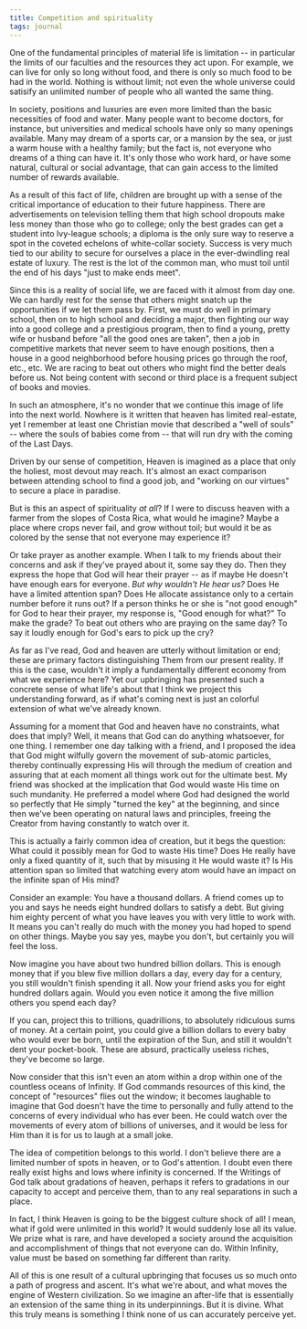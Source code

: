 ```yaml
---
title: Competition and spirituality
tags: journal
---
```


One of the fundamental principles of material life is limitation -- in
particular the limits of our faculties and the resources they act upon.
For example, we can live for only so long without food, and there is
only so much food to be had in the world.  Nothing is without limit; not
even the whole universe could satisify an unlimited number of people who
all wanted the same thing.

In society, positions and luxuries are even more limited than the basic
necessities of food and water.  Many people want to become doctors, for
instance, but universities and medical schools have only so many
openings available.  Many may dream of a sports car, or a mansion by the
sea, or just a warm house with a healthy family; but the fact is, not
everyone who dreams of a thing can have it.  It's only those who work
hard, or have some natural, cultural or social advantage, that can gain
access to the limited number of rewards available.

As a result of this fact of life, children are brought up with a sense
of the critical importance of education to their future happiness.
There are advertisements on television telling them that high school
dropouts make less money than those who go to college; only the best
grades can get a student into Ivy-league schools; a diploma is the only
sure way to reserve a spot in the coveted echelons of white-collar
society.  Success is very much tied to our ability to secure for
ourselves a place in the ever-dwindling real estate of luxury.  The rest
is the lot of the common man, who must toil until the end of his days
"just to make ends meet".

Since this is a reality of social life, we are faced with it almost from
day one.  We can hardly rest for the sense that others might snatch up
the opportunities if we let them pass by.  First, we must do well in
primary school, then on to high school and deciding a major, then
fighting our way into a good college and a prestigious program, then to
find a young, pretty wife or husband before "all the good ones are
taken", then a job in competitive markets that never seem to have enough
positions, then a house in a good neighborhood before housing prices go
through the roof, etc., etc.  We are racing to beat out others who might
find the better deals before us.  Not being content with second or third
place is a frequent subject of books and movies.

In such an atmosphere, it's no wonder that we continue this image of
life into the next world.  Nowhere is it written that heaven has limited
real-estate, yet I remember at least one Christian movie that described
a "well of souls" -- where the souls of babies come from -- that will
run dry with the coming of the Last Days.

Driven by our sense of competition, Heaven is imagined as a place that
only the holiest, most devout may reach.  It's almost an exact
comparison between attending school to find a good job, and "working on
our virtues" to secure a place in paradise.

But is this an aspect of spirituality *at all*?  If I were to discuss
heaven with a farmer from the slopes of Costa Rica, what would he
imagine?  Maybe a place where crops never fail, and grow without toil;
but would it be as colored by the sense that not everyone may experience
it?

Or take prayer as another example.  When I talk to my friends about
their concerns and ask if they've prayed about it, some say they do.
Then they express the hope that God will hear their prayer -- as if
maybe He doesn't have enough ears for everyone.  *But why wouldn't He
hear us?* Does He have a limited attention span?  Does He allocate
assistance only to a certain number before it runs out?  If a person
thinks he or she is "not good enough" for God to hear their prayer, my
response is, "Good enough for what?"  To make the grade?  To beat out
others who are praying on the same day?  To say it loudly enough for
God's ears to pick up the cry?

As far as I've read, God and heaven are utterly without limitation or
end; these are primary factors distinguishing Them from our present
reality.  If this is the case, wouldn't it imply a fundamentally
different economy from what we experience here?  Yet our upbringing has
presented such a concrete sense of what life's about that I think we
project this understanding forward, as if what's coming next is just an
colorful extension of what we've already known.

Assuming for a moment that God and heaven have no constraints, what does
that imply?  Well, it means that God can do anything whatsoever, for one
thing.  I remember one day talking with a friend, and I proposed the
idea that God might wilfully govern the movement of sub-atomic
particles, thereby continually expressing His will through the medium of
creation and assuring that at each moment all things work out for the
ultimate best.  My friend was shocked at the implication that God would
waste His time on such mundanity.  He preferred a model where God had
designed the world so perfectly that He simply "turned the key" at the
beginning, and since then we've been operating on natural laws and
principles, freeing the Creator from having constantly to watch over it.

This is actually a fairly common idea of creation, but it begs the
question: What could it possibly mean for God to waste His time?  Does
He really have only a fixed quantity of it, such that by misusing it He
would waste it?  Is His attention span so limited that watching every
atom would have an impact on the infinite span of His mind?

Consider an example: You have a thousand dollars.  A friend comes up to
you and says he needs eight hundred dollars to satisfy a debt.  But
giving him eighty percent of what you have leaves you with very little
to work with.  It means you can't really do much with the money you had
hoped to spend on other things.  Maybe you say yes, maybe you don't, but
certainly you will feel the loss.

Now imagine you have about two hundred billion dollars.  This is enough
money that if you blew five million dollars a day, every day for a
century, you still wouldn't finish spending it all.  Now your friend
asks you for eight hundred dollars again.  Would you even notice it
among the five million others you spend each day?

If you can, project this to trillions, quadrillions, to absolutely
ridiculous sums of money.  At a certain point, you could give a billion
dollars to every baby who would ever be born, until the expiration of
the Sun, and still it wouldn't dent your pocket-book.  These are absurd,
practically useless riches, they've become so large.

Now consider that this isn't even an atom within a drop within one of
the countless oceans of Infinity.  If God commands resources of this
kind, the concept of "resources" flies out the window; it becomes
laughable to imagine that God doesn't have the time to personally and
fully attend to the concerns of every individual who has ever been.  He
could watch over the movements of every atom of billions of universes,
and it would be less for Him than it is for us to laugh at a small joke.

The idea of competition belongs to this world.  I don't believe there
are a limited number of spots in heaven, or to God's attention.  I doubt
even there really exist highs and lows where infinity is concerned.  If
the Writings of God talk about gradations of heaven, perhaps it refers
to gradations in our capacity to accept and perceive them, than to any
real separations in such a place.

In fact, I think Heaven is going to be the biggest culture shock of all!
I mean, what if gold were unlimited in this world?  It would suddenly
lose all its value.  We prize what is rare, and have developed a society
around the acquisition and accomplishment of things that not everyone
can do.  Within Infinity, value must be based on something far different
than rarity.

All of this is one result of a cultural upbringing that focuses us so
much onto a path of progress and ascent.  It's what we're about, and
what moves the engine of Western civilization.  So we imagine an
after-life that is essentially an extension of the same thing in its
underpinnings.  But it is divine.  What this truly means is something I
think none of us can accurately perceive yet.


